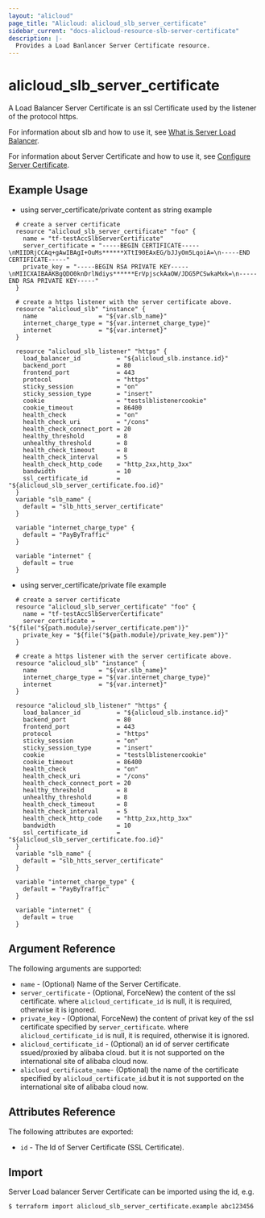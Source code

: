 ```yaml
---
layout: "alicloud"
page_title: "Alicloud: alicloud_slb_server_certificate"
sidebar_current: "docs-alicloud-resource-slb-server-certificate"
description: |-
  Provides a Load Banlancer Server Certificate resource.
---
```


# alicloud\_slb\_server\_certificate

A Load Balancer Server Certificate is an ssl Certificate used by the listener of the protocol https.

For information about slb and how to use it, see [What is Server Load Balancer](https://www.alibabacloud.com/help/doc-detail/27539.htm).

For information about Server Certificate and how to use it, see [Configure Server Certificate](https://www.alibabacloud.com/help/doc-detail/85968.htm).


## Example Usage

* using server_certificate/private content as string example

```
  # create a server certificate
  resource "alicloud_slb_server_certificate" "foo" {
    name = "tf-testAccSlbServerCertificate"
    server_certificate = "-----BEGIN CERTIFICATE-----\nMIIDRjCCAq+gAwIBAgI+OuMs******XTtI90EAxEG/bJJyOm5LqoiA=\n-----END CERTIFICATE-----"
    private_key = "-----BEGIN RSA PRIVATE KEY-----\nMIICXAIBAAKBgQDO0knDrlNdiys******ErVpjsckAaOW/JDG5PCSwkaMxk=\n-----END RSA PRIVATE KEY-----"
  }

  # create a https listener with the server certificate above.
  resource "alicloud_slb" "instance" {
    name                 = "${var.slb_name}"
    internet_charge_type = "${var.internet_charge_type}"
    internet             = "${var.internet}"
  }

  resource "alicloud_slb_listener" "https" {
    load_balancer_id          = "${alicloud_slb.instance.id}"
    backend_port              = 80
    frontend_port             = 443
    protocol                  = "https"
    sticky_session            = "on"
    sticky_session_type       = "insert"
    cookie                    = "testslblistenercookie"
    cookie_timeout            = 86400
    health_check              = "on"
    health_check_uri          = "/cons"
    health_check_connect_port = 20
    healthy_threshold         = 8
    unhealthy_threshold       = 8
    health_check_timeout      = 8
    health_check_interval     = 5
    health_check_http_code    = "http_2xx,http_3xx"
    bandwidth                 = 10
    ssl_certificate_id        = "${alicloud_slb_server_certificate.foo.id}"
  }
  variable "slb_name" {
    default = "slb_htts_server_certificate"
  }

  variable "internet_charge_type" {
    default = "PayByTraffic"
  }

  variable "internet" {
    default = true
  }
```

* using server_certificate/private file example

```
  # create a server certificate
  resource "alicloud_slb_server_certificate" "foo" {
    name = "tf-testAccSlbServerCertificate"
    server_certificate = "${file("${path.module}/server_certificate.pem")}"
    private_key = "${file("${path.module}/private_key.pem")}"
  }

  # create a https listener with the server certificate above.
  resource "alicloud_slb" "instance" {
    name                 = "${var.slb_name}"
    internet_charge_type = "${var.internet_charge_type}"
    internet             = "${var.internet}"
  }

  resource "alicloud_slb_listener" "https" {
    load_balancer_id          = "${alicloud_slb.instance.id}"
    backend_port              = 80
    frontend_port             = 443
    protocol                  = "https"
    sticky_session            = "on"
    sticky_session_type       = "insert"
    cookie                    = "testslblistenercookie"
    cookie_timeout            = 86400
    health_check              = "on"
    health_check_uri          = "/cons"
    health_check_connect_port = 20
    healthy_threshold         = 8
    unhealthy_threshold       = 8
    health_check_timeout      = 8
    health_check_interval     = 5
    health_check_http_code    = "http_2xx,http_3xx"
    bandwidth                 = 10
    ssl_certificate_id        = "${alicloud_slb_server_certificate.foo.id}"
  }
  variable "slb_name" {
    default = "slb_htts_server_certificate"
  }

  variable "internet_charge_type" {
    default = "PayByTraffic"
  }

  variable "internet" {
    default = true
  }
```

## Argument Reference

The following arguments are supported:

* `name` - (Optional) Name of the Server Certificate.
* `server_certificate` - (Optional, ForceNew) the content of the ssl certificate. where `alicloud_certificate_id` is null, it is required, otherwise it is ignored.
* `private_key` - (Optional, ForceNew) the content of privat key of the ssl certificate specified by `server_certificate`. where `alicloud_certificate_id` is null, it is required, otherwise it is ignored.
* `alicloud_certificate_id` - (Optional) an id of server certificate ssued/proxied by alibaba cloud. but it is not supported on the international site of alibaba cloud now.
* `alicloud_certificate_name`- (Optional) the name of the certificate specified by `alicloud_certificate_id`.but it is not supported on the international site of alibaba cloud now.

## Attributes Reference

The following attributes are exported:

* `id` - The Id of Server Certificate (SSL Certificate).

## Import

Server Load balancer Server Certificate can be imported using the id, e.g.

```
$ terraform import alicloud_slb_server_certificate.example abc123456
```

